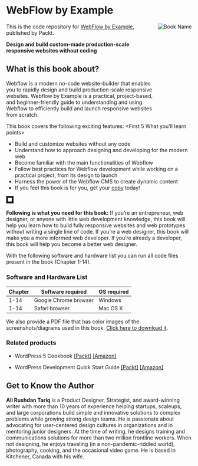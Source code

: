 # WebFlow by Example

<a href="https://www.packtpub.com/product/webflow-by-example/9781801075398"><img src="https://static.packt-cdn.com/products/9781801075398/cover/smaller" alt="Book Name" height="256px" align="right"></a>

This is the code repository for [WebFlow by Example](https://www.packtpub.com/product/webflow-by-example/9781801075398), published by Packt.

**Design and build custom-made production-scale responsive websites without coding**

## What is this book about?
Webflow is a modern no-code website-builder that enables you to rapidly design and build production-scale responsive websites. Webflow by Example is a practical, project-based, and beginner-friendly guide to understanding and using Webflow to efficiently build and launch responsive websites from scratch.

This book covers the following exciting features: <First 5 What you'll learn points>
* Build and customize websites without any code
* Understand how to approach designing and developing for the modern web
* Become familiar with the main functionalities of Webflow
* Follow best practices for Webflow development while working on a practical project, from its design to launch
* Harness the power of the Webflow CMS to create dynamic content
* If you feel this book is for you, get your [copy](https://www.amazon.com/dp/1801075395) today!

<a href="https://www.packtpub.com/?utm_source=github&utm_medium=banner&utm_campaign=GitHubBanner"><img src="https://raw.githubusercontent.com/PacktPublishing/GitHub/master/GitHub.png" 
alt="https://www.packtpub.com/" border="5" /></a>

**Following is what you need for this book:**
If you’re an entrepreneur, web designer, or anyone with little web development knowledge, this book will help you learn how to build fully responsive websites and web prototypes without writing a single line of code. If you’re a web designer, this book will make you a more informed web developer. If you’re already a developer, this book will help you become a better web designer.

With the following software and hardware list you can run all code files present in the book (Chapter 1-14).

### Software and Hardware List

| Chapter  | Software required                   | OS required                        |
| -------- | ------------------------------------| -----------------------------------|
| 1-14       | Google Chrome browser                  |Windows |
| 1-14       | Safari browser          | Mac OS X |


We also provide a PDF file that has color images of the screenshots/diagrams used in this book. [Click here to download it](https://static.packt-cdn.com/downloads/9781801075398_ColorImages.pdf).

### Related products <Other books you may enjoy>
* WordPress 5 Cookbook [[Packt]](https://www.packtpub.com/product/wordpress-5-cookbook/9781838986506) [[Amazon]](https://www.amazon.com/dp/1838986502)

* WordPress Development Quick Start Guide [[Packt]](https://www.packtpub.com/product/wordpress-development-quick-start-guide/9781789342871) [[Amazon]](https://www.amazon.com/dp/1789342872)

## Get to Know the Author
**Ali Rushdan Tariq**
is a Product Designer, Strategist, and award-winning writer with more than 10 years of experience helping startups, scaleups, and large corporations build simple and innovative solutions to complex problems while growing strong design teams. He is passionate about advocating for user-centered design cultures in organizations and in mentoring junior designers. At the time of writing, he designs training and communications solutions for more than two million frontline workers. When not designing, he enjoys traveling (in a non-pandemic-riddled world), photography, cooking, and the occasional video game. He is based in Kitchener, Canada with his wife.

